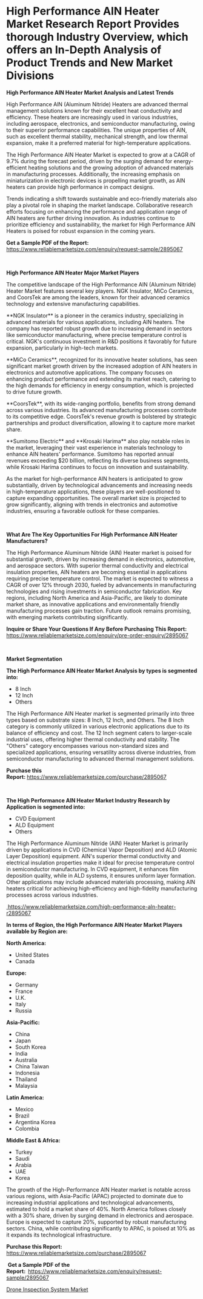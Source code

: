 <p><h1>High Performance AlN Heater Market Research Report Provides thorough Industry Overview, which offers an In-Depth Analysis of Product Trends and New Market Divisions</h1></p><p><strong>High Performance AlN Heater Market Analysis and Latest Trends</strong></p>
<p><p>High Performance AlN (Aluminum Nitride) Heaters are advanced thermal management solutions known for their excellent heat conductivity and efficiency. These heaters are increasingly used in various industries, including aerospace, electronics, and semiconductor manufacturing, owing to their superior performance capabilities. The unique properties of AlN, such as excellent thermal stability, mechanical strength, and low thermal expansion, make it a preferred material for high-temperature applications.</p><p>The High Performance AlN Heater Market is expected to grow at a CAGR of 9.7% during the forecast period, driven by the surging demand for energy-efficient heating solutions and the growing adoption of advanced materials in manufacturing processes. Additionally, the increasing emphasis on miniaturization in electronic devices is propelling market growth, as AlN heaters can provide high performance in compact designs.</p><p>Trends indicating a shift towards sustainable and eco-friendly materials also play a pivotal role in shaping the market landscape. Collaborative research efforts focusing on enhancing the performance and application range of AlN heaters are further driving innovation. As industries continue to prioritize efficiency and sustainability, the market for High Performance AlN Heaters is poised for robust expansion in the coming years.</p></p>
<p><strong>Get a Sample PDF of the Report:&nbsp;</strong> <a href="https://www.reliablemarketsize.com/enquiry/request-sample/2895067?utm_campaign=2640&utm_medium=2&utm_source=Github&utm_content=ia&utm_term=15032025&utm_id=high-performance-aln-heater">https://www.reliablemarketsize.com/enquiry/request-sample/2895067</a></p>
<p>&nbsp;</p>
<p><strong>High Performance AlN Heater Major Market Players</strong></p>
<p><p>The competitive landscape of the High Performance AlN (Aluminum Nitride) Heater Market features several key players. NGK Insulator, MiCo Ceramics, and CoorsTek are among the leaders, known for their advanced ceramics technology and extensive manufacturing capabilities.</p><p>**NGK Insulator** is a pioneer in the ceramics industry, specializing in advanced materials for various applications, including AlN heaters. The company has reported robust growth due to increasing demand in sectors like semiconductor manufacturing, where precise temperature control is critical. NGK's continuous investment in R&D positions it favorably for future expansion, particularly in high-tech markets.</p><p>**MiCo Ceramics**, recognized for its innovative heater solutions, has seen significant market growth driven by the increased adoption of AlN heaters in electronics and automotive applications. The company focuses on enhancing product performance and extending its market reach, catering to the high demands for efficiency in energy consumption, which is projected to drive future growth.</p><p>**CoorsTek**, with its wide-ranging portfolio, benefits from strong demand across various industries. Its advanced manufacturing processes contribute to its competitive edge. CoorsTek's revenue growth is bolstered by strategic partnerships and product diversification, allowing it to capture more market share.</p><p>**Sumitomo Electric** and **Krosaki Harima** also play notable roles in the market, leveraging their vast experience in materials technology to enhance AlN heaters' performance. Sumitomo has reported annual revenues exceeding $20 billion, reflecting its diverse business segments, while Krosaki Harima continues to focus on innovation and sustainability.</p><p>As the market for high-performance AlN heaters is anticipated to grow substantially, driven by technological advancements and increasing needs in high-temperature applications, these players are well-positioned to capture expanding opportunities. The overall market size is projected to grow significantly, aligning with trends in electronics and automotive industries, ensuring a favorable outlook for these companies.</p></p>
<p>&nbsp;</p>
<p><strong>What Are The Key Opportunities For High Performance AlN Heater Manufacturers?</strong></p>
<p><p>The High Performance Aluminum Nitride (AlN) Heater market is poised for substantial growth, driven by increasing demand in electronics, automotive, and aerospace sectors. With superior thermal conductivity and electrical insulation properties, AlN heaters are becoming essential in applications requiring precise temperature control. The market is expected to witness a CAGR of over 12% through 2030, fueled by advancements in manufacturing technologies and rising investments in semiconductor fabrication. Key regions, including North America and Asia-Pacific, are likely to dominate market share, as innovative applications and environmentally friendly manufacturing processes gain traction. Future outlook remains promising, with emerging markets contributing significantly.</p></p>
<p><strong>Inquire or Share Your Questions If Any Before Purchasing This Report:</strong> <a href="https://www.reliablemarketsize.com/enquiry/pre-order-enquiry/2895067?utm_campaign=2640&utm_medium=2&utm_source=Github&utm_content=ia&utm_term=15032025&utm_id=high-performance-aln-heater">https://www.reliablemarketsize.com/enquiry/pre-order-enquiry/2895067</a></p>
<p>&nbsp;</p>
<p><strong>Market Segmentation</strong></p>
<p><strong>The High Performance AlN Heater Market Analysis by types is segmented into:</strong></p>
<p><ul><li>8 Inch</li><li>12 Inch</li><li>Others</li></ul></p>
<p><p>The High Performance AlN Heater market is segmented primarily into three types based on substrate sizes: 8 Inch, 12 Inch, and Others. The 8 Inch category is commonly utilized in various electronic applications due to its balance of efficiency and cost. The 12 Inch segment caters to larger-scale industrial uses, offering higher thermal conductivity and stability. The "Others" category encompasses various non-standard sizes and specialized applications, ensuring versatility across diverse industries, from semiconductor manufacturing to advanced thermal management solutions.</p></p>
<p><strong>Purchase this Report:&nbsp;</strong><a href="https://www.reliablemarketsize.com/purchase/2895067?utm_campaign=2640&utm_medium=2&utm_source=Github&utm_content=ia&utm_term=15032025&utm_id=high-performance-aln-heater">https://www.reliablemarketsize.com/purchase/2895067</a></p>
<p>&nbsp;</p>
<p><strong>The High Performance AlN Heater Market Industry Research by Application is segmented into:</strong></p>
<p><ul><li>CVD Equipment</li><li>ALD Equipment</li><li>Others</li></ul></p>
<p><p>The High Performance Aluminum Nitride (AlN) Heater Market is primarily driven by applications in CVD (Chemical Vapor Deposition) and ALD (Atomic Layer Deposition) equipment. AlN's superior thermal conductivity and electrical insulation properties make it ideal for precise temperature control in semiconductor manufacturing. In CVD equipment, it enhances film deposition quality, while in ALD systems, it ensures uniform layer formation. Other applications may include advanced materials processing, making AlN heaters critical for achieving high-efficiency and high-fidelity manufacturing processes across various industries.</p></p>
<p><a href="https://www.reliablemarketsize.com/high-performance-aln-heater-r2895067?utm_campaign=2640&utm_medium=2&utm_source=Github&utm_content=ia&utm_term=15032025&utm_id=high-performance-aln-heater">&nbsp;https://www.reliablemarketsize.com/high-performance-aln-heater-r2895067</a></p>
<p><strong>In terms of Region, the High Performance AlN Heater Market Players available by Region are:</strong></p>
<p>
    <p> <strong> North America: </strong>
        <ul>
            <li>United States</li>
            <li>Canada</li>
        </ul>
        </p> 
    <p> <strong> Europe: </strong>
        <ul>
            <li>Germany</li>
            <li>France</li>
            <li>U.K.</li>
            <li>Italy</li>
            <li>Russia</li>
        </ul>
        </p> 
    <p> <strong> Asia-Pacific: </strong>
        <ul>
            <li>China</li>
            <li>Japan</li>
            <li>South Korea</li>
            <li>India</li>
            <li>Australia</li>
            <li>China Taiwan</li>
            <li>Indonesia</li>
            <li>Thailand</li>
            <li>Malaysia</li>
        </ul>
        </p> 
    <p> <strong> Latin America: </strong>
        <ul>
            <li>Mexico</li>
            <li>Brazil</li>
            <li>Argentina Korea</li>
            <li>Colombia</li>
        </ul>
        </p> 
    <p> <strong> Middle East & Africa: </strong>
        <ul>
            <li>Turkey</li>
            <li>Saudi</li>
            <li>Arabia</li>
            <li>UAE</li>
            <li>Korea</li>
        </ul>
    </p>
    </p>
<p><p>The growth of the High-Performance AlN Heater market is notable across various regions, with Asia-Pacific (APAC) projected to dominate due to increasing industrial applications and technological advancements, estimated to hold a market share of 40%. North America follows closely with a 30% share, driven by surging demand in electronics and aerospace. Europe is expected to capture 20%, supported by robust manufacturing sectors. China, while contributing significantly to APAC, is poised at 10% as it expands its technological infrastructure.</p></p>
<p><strong>Purchase this Report: </strong><a href="https://www.reliablemarketsize.com/purchase/2895067?utm_campaign=2640&utm_medium=2&utm_source=Github&utm_content=ia&utm_term=15032025&utm_id=high-performance-aln-heater">https://www.reliablemarketsize.com/purchase/2895067</a></p>
<p>&nbsp;<strong>Get a Sample PDF of the Report:&nbsp;&nbsp;</strong><a href="https://www.reliablemarketsize.com/enquiry/request-sample/2895067?utm_campaign=2640&utm_medium=2&utm_source=Github&utm_content=ia&utm_term=15032025&utm_id=high-performance-aln-heater">https://www.reliablemarketsize.com/enquiry/request-sample/2895067</a></p>
<p><strong></strong></p>
<p><p><a href="https://github.com/schwminh2001101/Market-Research-Report-List-1/blob/main/drone-inspection-system-market.md?utm_campaign=2640&utm_medium=2&utm_source=Github&utm_content=ia&utm_term=15032025&utm_id=high-performance-aln-heater">Drone Inspection System Market</a></p></p>